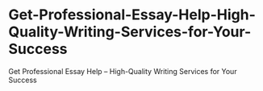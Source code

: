 # Get-Professional-Essay-Help-High-Quality-Writing-Services-for-Your-Success
Get Professional Essay Help – High-Quality Writing Services for Your Success
